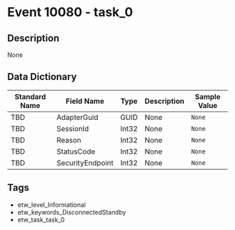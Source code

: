 # Event 10080 - task_0

## Description
None

## Data Dictionary
|Standard Name|Field Name|Type|Description|Sample Value|
|---|---|---|---|---|
|TBD|AdapterGuid|GUID|None|`None`|
|TBD|SessionId|Int32|None|`None`|
|TBD|Reason|Int32|None|`None`|
|TBD|StatusCode|Int32|None|`None`|
|TBD|SecurityEndpoint|Int32|None|`None`|

## Tags
* etw_level_Informational
* etw_keywords_DisconnectedStandby
* etw_task_task_0
